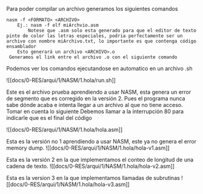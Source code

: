 Para poder compilar un archivo generamos los siguientes comandos

	nasm -f <FORMATO> <ARCHIVO>
		Ej.: nasm -f elf miArchvio.asm
			Notese que .asm solo esta generado para que el editor de texto pinte de color las letras especiales, podria perfectamente ser un archivo con nombre miArchivo.txt, lo importante es que contenga código ensamblador
		Esto generará un archivo <ARCHIVO>.o
	 Generamos el link entre el archivo .o con el siguiente comando

Podemos ver los comandos ejecutandose en automatico en un archivo .sh


![[docs/0-RES/arqui/1/NASM/1.hola/run.sh]]

Este es el archivo prueba aprendiendo a usar NASM, esta genera un error de segmento que es corregido en la versión 2. Pues el programa nunca sabe dónde acaba e intenta llegar a un archivo al que no tiene acceso.
Tomar en cuenta lo siguiente
	Debemos llamar a la interrupción 80 para indicarle que es el final del código

![[docs/0-RES/arqui/1/NASM/1.hola/hola.asm]]

Esta es la versión no 1 aprendiendo a usar NASM, este ya no genera el error memory dump.
![[docs/0-RES/arqui/1/NASM/1.hola/hola-v1.asm]]


Esta es la versión 2 en la que implementamos el conteo de longitud de una cadena de texto.
![[docs/0-RES/arqui/1/NASM/1.hola/hola-v2.asm]]

Esta es la version 3 en la que implementamos llamadas de subrutinas
![[docs/0-RES/arqui/1/NASM/1.hola/hola-v3.asm]]
